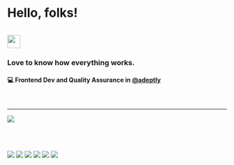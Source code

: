 # Hello, folks! <br><br> <img src="https://raw.githubusercontent.com/MartinHeinz/MartinHeinz/master/wave.gif" width="30px">


### Love to know how everything works.


#### :computer: Frontend Dev and Quality Assurance in <a href="https://adeptly.ai/">@adeptly </a><br/><br/><br/>
---



<a href="https://www.linkedin.com/in/gabrielgomes93/">
  <img src="https://img.shields.io/badge/LinkedIn-0077B5?style=for-the-badge&logo=linkedin&logoColor=white"  />
</a><br/><br/><br/><br/>


![](https://img.shields.io/badge/JavaScript-323330?style=for-the-badge&logo=javascript&logoColor=F7DF1E)
![](https://img.shields.io/badge/TypeScript-007ACC?style=for-the-badge&logo=typescript&logoColor=white)
![](https://img.shields.io/badge/CSS3-1572B6?style=for-the-badge&logo=css3&logoColor=white)
![](https://img.shields.io/badge/React-20232A?style=for-the-badge&logo=react&logoColor=61DAFB)
![](https://img.shields.io/badge/Vue.js-35495E?style=for-the-badge&logo=vuedotjs&logoColor=4FC08D)
![](https://img.shields.io/badge/Tailwind_CSS-38B2AC?style=for-the-badge&logo=tailwind-css&logoColor=white)








<!--
**gabrigomez/gabrigomez** is a ✨ _special_ ✨ repository because its `README.md` (this file) appears on your GitHub profile.

Here are some ideas to get you started:

- 🔭 I’m currently working on ...
- 🌱 I’m currently learning ...
- 👯 I’m looking to collaborate on ...
- 🤔 I’m looking for help with ...
- 💬 Ask me about ...
- 📫 How to reach me: ...
- 😄 Pronouns: ...
- ⚡ Fun fact: ...
-->
